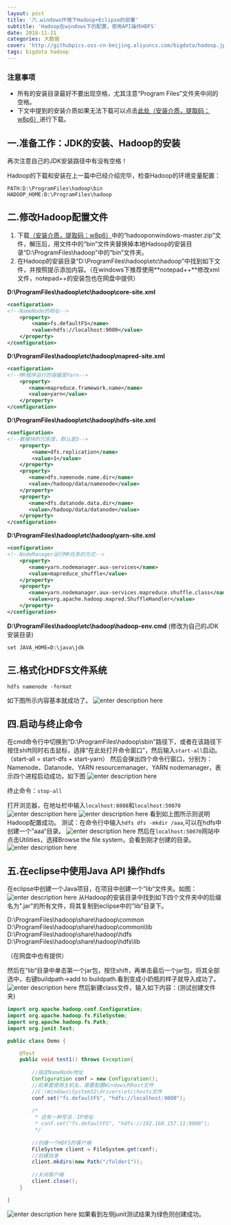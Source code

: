 ```yaml
---
layout: post
title: '六.windows环境下Hadoop+Eclipse的部署'
subtitle: 'Hadoop在windows下的配置，使用API操作HDFS'
date: 2018-11-21
categories: 大数据
cover: 'http://githubpics.oss-cn-beijing.aliyuncs.com/bigdata/hadoop.jpg'
tags: bigdata hadoop 
---
```


### 注意事项
* 所有的安装目录最好不要出现空格，尤其注意“Program Files”文件夹中间的空格。
* 下文中提到的安装介质如果无法下载可以点击[此处（安装介质，提取码：w8p6）][1]进行下载。

## 一.准备工作：JDK的安装、Hadoop的安装
再次注意自己的JDK安装路径中有没有空格！

Hadoop的下载和安装在上一篇中已经介绍完毕，检查Hadoop的环境变量配置：
```
PATH:D:\ProgramFiles\hadoop\bin
HADOOP_HOME:D:\ProgramFiles\hadoop
```

## 二.修改Hadoop配置文件
1.  下载[（安装介质，提取码：w8p6）][2]中的“hadooponwindows-master.zip”文件，解压后，用文件中的“bin”文件夹替换掉本地Hadoop的安装目录“D:\ProgramFiles\hadoop”中的“bin”文件夹。
2.  在Hadoop的安装目录“D:\ProgramFiles\hadoop\etc\hadoop”中找到如下文件，并按照提示添加内容。（在windows下推荐使用**notepad++**修改xml文件，notepad++的安装包也在网盘中提供）

**D:\ProgramFiles\hadoop\etc\hadoop\core-site.xml**

```xml
<configuration>
<!--NameNode的地址-->
    <property>
        <name>fs.defaultFS</name>
        <value>hdfs://localhost:9000</value>
    </property>
</configuration>
```

**D:\ProgramFiles\hadoop\etc\hadoop\mapred-site.xml**

```xml
<configuration>
<!--MR程序运行的容器是Yarn-->
    <property>
       <name>mapreduce.framework.name</name>
       <value>yarn</value>
    </property>
</configuration>
```

**D:\ProgramFiles\hadoop\etc\hadoop\hdfs-site.xml**

```xml
<configuration>
<!--数据块的冗余度，默认是3-->
    <property>
        <name>dfs.replication</name>
        <value>1</value>
    </property>
    <property>
       <name>dfs.namenode.name.dir</name>
       <value>/hadoop/data/namenode</value>
    </property>
    <property>
       <name>dfs.datanode.data.dir</name>
       <value>/hadoop/data/datanode</value>
    </property>
</configuration>
```

**D:\ProgramFiles\hadoop\etc\hadoop\yarn-site.xml**

```xml
<configuration>
<!--NodeManager运行MR任务的方式-->
    <property>
       <name>yarn.nodemanager.aux-services</name>
       <value>mapreduce_shuffle</value>
    </property>
    <property>
       <name>yarn.nodemanager.aux-services.mapreduce.shuffle.class</name>
       <value>org.apache.hadoop.mapred.ShuffleHandler</value>
    </property>
</configuration>
```

**D:\ProgramFiles\hadoop\etc\hadoop\hadoop-env.cmd**
(修改为自己的JDK安装目录)

```shell
set JAVA_HOME=D:\java\jdk
```

## 三.格式化HDFS文件系统

```shell
hdfs namenode -format
```

如下图所示内容基本就成功了。
![enter description here][3]

## 四.启动与终止命令
在cmd命令行中切换到“D:\ProgramFiles\hadoop\sbin”路径下，或者在该路径下按住shift同时右击鼠标，选择“在此处打开命令窗口”，然后输入```start-all```启动。（start-all = start-dfs + start-yarn）
然后会弹出四个命令行窗口，分别为：Namenode、Datanode、YARN resourcemanager、YARN nodemanager，表示四个进程启动成功，如下图
![enter description here][4]

终止命令：```stop-all```

打开浏览器，在地址栏中输入```localhost:8088```和```localhost:50070```
![enter description here][5]
![enter description here][6]
看到如上图所示则说明Hadoop配置成功。
测试：在命令行中输入```hdfs dfs -mkdir /aaa```,可以在hdfs中创建一个”aaa“目录。
![enter description here][7]
然后在```localhost:50070```网站中点击Utilities，选择Browse the file system，会看到刚才创建的目录。
![enter description here][8]

## 五.在eclipse中使用Java API 操作hdfs
在eclipse中创建一个Java项目，在项目中创建一个”lib“文件夹。如图：
![enter description here][9]
从Hadoop的安装目录中找到如下四个文件夹中的后缀名为".jar"的所有文件，将其复制到eclipse中的”lib”目录下。

D:\ProgramFiles\hadoop\share\hadoop\common\
D:\ProgramFiles\hadoop\share\hadoop\common\lib
D:\ProgramFiles\hadoop\share\hadoop\hdfs
D:\ProgramFiles\hadoop\share\hadoop\hdfs\lib

（在网盘中也有提供）

然后在“lib“目录中单击第一个jar包，按住shift，再单击最后一个jar包，将其全部选中，右键buildpath->add to buildpath.看到变成小奶瓶的样子就导入成功了。
![enter description here][10]
然后新建class文件，输入如下内容：(测试创建文件夹)
```java
import org.apache.hadoop.conf.Configuration;
import org.apache.hadoop.fs.FileSystem;
import org.apache.hadoop.fs.Path;
import org.junit.Test;

public class Demo {

	@Test
	public void test1() throws Exception{
		
		//指定NameNode地址
		Configuration conf = new Configuration();
		//如果要使用主机名，需要配置Windows的host文件
		//C:\Windows\System32\drivers\etc\hosts文件
		conf.set("fs.defaultFS", "hdfs://localhost:9000");
		
		/*
		 * 还有一种写法：IP地址
		 * conf.set("fs.defaultFS", "hdfs://192.168.157.11:9000");
		 */
		
		//创建一个HDFS的客户端
		FileSystem client = FileSystem.get(conf);
		//创建目录
		client.mkdirs(new Path("/folder1"));
		
		//关闭客户端
		client.close();
	}

}
```
![enter description here][11]
如果看到左侧junit测试结果为绿色则创建成功。


  [1]: https://pan.baidu.com/s/1k_fURV8mb2uruBlMsKqpVw
  [2]: https://pan.baidu.com/s/1k_fURV8mb2uruBlMsKqpVw
  [3]: https://githubpics.oss-cn-beijing.aliyuncs.com/bigdata/win10EclipseHadoop/%E6%A0%BC%E5%BC%8F%E5%8C%96namenode.JPG
  [4]: https://githubpics.oss-cn-beijing.aliyuncs.com/bigdata/win10EclipseHadoop/%E5%90%AF%E5%8A%A8%E4%BF%A1%E6%81%AF.JPG
  [5]: https://githubpics.oss-cn-beijing.aliyuncs.com/bigdata/win10EclipseHadoop/hadoop%E5%90%AF%E5%8A%A8%E7%95%8C%E9%9D%A2.JPG
  [6]: https://githubpics.oss-cn-beijing.aliyuncs.com/bigdata/win10EclipseHadoop/hdfs%E5%90%AF%E5%8A%A8%E7%95%8C%E9%9D%A2.JPG
  [7]: https://githubpics.oss-cn-beijing.aliyuncs.com/bigdata/win10EclipseHadoop/%E5%88%9B%E5%BB%BA%E7%9B%AE%E5%BD%95.JPG
  [8]: https://githubpics.oss-cn-beijing.aliyuncs.com/bigdata/win10EclipseHadoop/%E6%98%BE%E7%A4%BA%E5%88%9B%E5%BB%BA%E7%9A%84%E7%9B%AE%E5%BD%95.JPG
  [9]: https://githubpics.oss-cn-beijing.aliyuncs.com/bigdata/win10EclipseHadoop/lib%E7%9B%AE%E5%BD%95.JPG
  [10]: https://githubpics.oss-cn-beijing.aliyuncs.com/bigdata/win10EclipseHadoop/jar%E5%AF%BC%E5%85%A5.JPG
  [11]: https://githubpics.oss-cn-beijing.aliyuncs.com/bigdata/win10EclipseHadoop/%E6%B5%8B%E8%AF%95%E6%88%90%E5%8A%9F.JPG